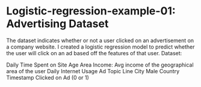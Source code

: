 # Logistic-regression-example-01: Advertising Dataset
The dataset indicates whether or not a user clicked on an advertisement on a company website. I created a logistic regression model to predict whether the user will click on an ad based off the features of that user. Dataset:

Daily Time Spent on Site
Age
Area Income: Avg income of the geographical area of the user
Daily Internet Usage
Ad Topic Line
City
Male
Country
Timestamp
Clicked on Ad (0 or 1)
